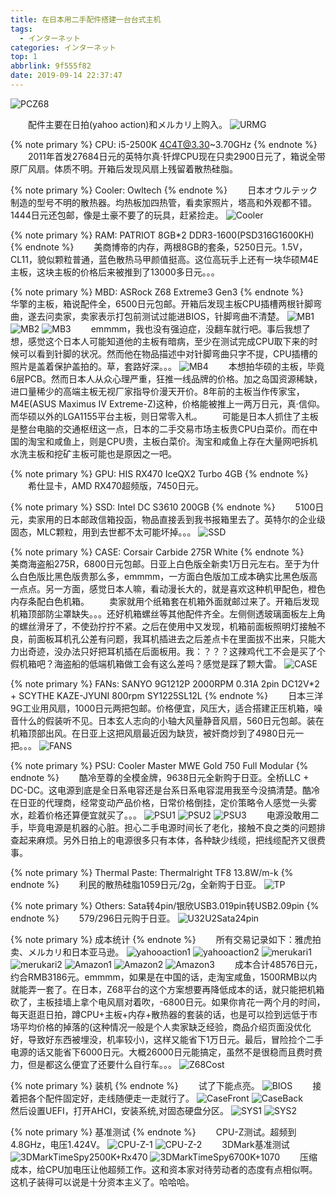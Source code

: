 ```yaml
---
title: 在日本用二手配件搭建一台台式主机
tags:
  - インターネット
categories: インターネット
top: 1
abbrlink: 9f555f82
date: 2019-09-14 22:37:47
---
```

 ![PCZ68](https://picsource-1259072117.cos.ap-tokyo.myqcloud.com/picsource/PCZ68.jpg)
<!--more-->

&emsp;&emsp;配件主要在日拍(yahoo action)和メルカリ上购入。
 ![URMG](https://picsource-1259072117.cos.ap-tokyo.myqcloud.com/picsource/URMG.jpg)

{% note primary %}
CPU: i5-2500K 4C4T@3.30~3.70GHz
{% endnote %}
&emsp;&emsp;2011年首发27684日元的英特尔真·钎焊CPU现在只卖2900日元了，箱说全带原厂风扇。体质不明。开箱后发现风扇上残留着散热硅脂。

{% note primary %}
Cooler: Owltech
{% endnote %}
&emsp;&emsp;日本オウルテック制造的型号不明的散热器。均热板加四热管，看卖家照片，塔高和外观都不错。1444日元还包邮，像是土豪不要了的玩具，赶紧捡走。
 ![Cooler](https://picsource-1259072117.cos.ap-tokyo.myqcloud.com/picsource/Cooler.jpg)

{% note primary %}
RAM: PATRIOT 8GB*2 DDR3-1600(PSD316G1600KH)
{% endnote %}
&emsp;&emsp;美商博帝的内存，两根8GB的套条，5250日元。1.5V，CL11，貌似颗粒普通，蓝色散热马甲颜值挺高。这位高玩手上还有一块华硕M4E主板，这块主板的价格后来被推到了13000多日元。。。

{% note primary %}
MBD: ASRock Z68 Extreme3 Gen3
{% endnote %}
&emsp;&emsp;华擎的主板，箱说配件全，6500日元包邮。开箱后发现主板CPU插槽两根针脚弯曲，遂去问卖家，卖家表示打包前测试过能进BIOS，针脚弯曲不清楚。
 ![MB1](https://picsource-1259072117.cos.ap-tokyo.myqcloud.com/picsource/MB1.jpg)
 ![MB2](https://picsource-1259072117.cos.ap-tokyo.myqcloud.com/picsource/MB2.jpg)
 ![MB3](https://picsource-1259072117.cos.ap-tokyo.myqcloud.com/picsource/MB3.jpg)
&emsp;&emsp;emmmm，我也没有强迫症，没翻车就行吧。事后我想了想，感觉这个日本人可能知道他的主板有暗病，至少在测试完成CPU取下来的时候可以看到针脚的状况。然而他在物品描述中对针脚弯曲只字不提，CPU插槽的照片是盖着保护盖拍的。草，套路好深。。。
 ![MB4](https://picsource-1259072117.cos.ap-tokyo.myqcloud.com/picsource/MB4.jpg)
&emsp;&emsp;本想拍华硕的主板，毕竟6层PCB。然而日本人从众心理严重，狂推一线品牌的价格。加之岛国资源稀缺，进口量稀少的高端主板无视厂家指导价漫天开价。8年前的主板当作传家宝，M4E(ASUS Maximus IV Extreme-Z)这种，价格能被推上一两万日元，真·信仰。而华硕以外的LGA1155平台主板，则日常零入札。
&emsp;&emsp;可能是日本人抓住了主板是整台电脑的交通枢纽这一点，日本的二手交易市场主板贵CPU白菜价。而在中国的淘宝和咸鱼上，则是CPU贵，主板白菜价。淘宝和咸鱼上存在大量网吧拆机水洗主板和挖矿主板可能也是原因之一吧。

{% note primary %}
GPU: HIS RX470 IceQX2 Turbo 4GB
{% endnote %}
&emsp;&emsp;希仕显卡，AMD RX470超频版，7450日元。

{% note primary %}
SSD: Intel DC S3610 200GB
{% endnote %}
&emsp;&emsp;5100日元，卖家用的日本邮政信箱投函，物品直接丢到我书报箱里去了。英特尔的企业级固态，MLC颗粒，用到去世都不太可能坏掉。。。
 ![SSD](https://picsource-1259072117.cos.ap-tokyo.myqcloud.com/picsource/SSD.jpg)

{% note primary %}
CASE: Corsair Carbide 275R White
{% endnote %}
&emsp;&emsp;美商海盗船275R，6800日元包邮。日亚上白色版全新卖1万日元左右。至于为什么白色版比黑色版贵那么多，emmmm，一方面白色版加工成本确实比黑色版高一点点。另一方面，感觉日本人嘛，看动漫长大的，就是喜欢这种机甲配色，橙色内存条配白色机箱。
&emsp;&emsp;卖家就用个纸箱套在机箱外面就邮过来了。开箱后发现机箱顶部防尘罩缺失。。。还好机箱螺丝等其他配件齐全。左侧侧透玻璃面板左上角的螺丝滑牙了，不使劲拧拧不紧。之后在使用中又发现，机箱前面板照明灯接触不良，前面板耳机孔公差有问题，我耳机插进去之后差点卡在里面拔不出来，只能大力出奇迹，没办法只好把耳机插在后面板用。我：？？？这辣鸡代工不会是买了个假机箱吧？海盗船的低端机箱做工会有这么差吗？感觉是踩了颗大雷。
 ![CASE](https://picsource-1259072117.cos.ap-tokyo.myqcloud.com/picsource/CASE.jpg)

{% note primary %}
FANs: SANYO 9G1212P 2000RPM 0.31A 2pin DC12V*2 + SCYTHE KAZE-JYUNI 800rpm SY1225SL12L
{% endnote %}
&emsp;&emsp;日本三洋9G工业用风扇，1000日元两把包邮。价格便宜，风压大，适合搭建正压机箱，噪音什么的假装听不见。日本玄人志向的小轴大风量静音风扇，560日元包邮。装在机箱顶部出风。在日亚上这把风扇最近因为缺货，被奸商炒到了4980日元一把。。。
 ![FANS](https://picsource-1259072117.cos.ap-tokyo.myqcloud.com/picsource/FANS.jpg)

{% note primary %}
PSU: Cooler Master MWE Gold 750 Full Modular
{% endnote %}
&emsp;&emsp;酷冷至尊的全模金牌，9638日元全新购于日亚。全桥LLC + DC-DC。这电源到底是全日系电容还是台系日系电容混用我至今没搞清楚。酷冷在日亚的代理商，经常变动产品价格，日常价格倒挂，定价策略令人感觉一头雾水，趁着价格还算便宜就买了。。。
 ![PSU1](https://picsource-1259072117.cos.ap-tokyo.myqcloud.com/picsource/PSU1.jpg)
 ![PSU2](https://picsource-1259072117.cos.ap-tokyo.myqcloud.com/picsource/PSU2.jpg)
 ![PSU3](https://picsource-1259072117.cos.ap-tokyo.myqcloud.com/picsource/PSU3.jpg)
&emsp;&emsp;电源没敢用二手，毕竟电源是机器的心脏。担心二手电源时间长了老化，接触不良之类的问题排查起来麻烦。另外日拍上的电源很多只有本体，各种缺少线缆，把线缆配齐又很费事。

{% note primary %}
Thermal Paste: Thermalright TF8 13.8W/m-k 
{% endnote %}
&emsp;&emsp;利民的散热硅脂1059日元/2g，全新购于日亚。
 ![TP](https://picsource-1259072117.cos.ap-tokyo.myqcloud.com/picsource/TP.jpg)

{% note primary %}
Others: Sata转4pin/银欣USB3.019pin转USB2.09pin
{% endnote %}
&emsp;&emsp;579/296日元购于日亚。
 ![U32U2Sata24pin](https://picsource-1259072117.cos.ap-tokyo.myqcloud.com/picsource/U32U2Sata24pin.jpg)

{% note primary %}
成本统计
{% endnote %}
&emsp;&emsp;所有交易记录如下：雅虎拍卖、メルカリ和日本亚马逊。
 ![yahooaction1](https://picsource-1259072117.cos.ap-tokyo.myqcloud.com/picsource/yahooaction1.JPG)
 ![yahooaction2](https://picsource-1259072117.cos.ap-tokyo.myqcloud.com/picsource/yahooaction2.JPG)
 ![merukari1](https://picsource-1259072117.cos.ap-tokyo.myqcloud.com/picsource/merukari1.JPG)
 ![merukari2](https://picsource-1259072117.cos.ap-tokyo.myqcloud.com/picsource/merukari2.JPG)
 ![Amazon1](https://picsource-1259072117.cos.ap-tokyo.myqcloud.com/picsource/Amazon1.JPG)
 ![Amazon2](https://picsource-1259072117.cos.ap-tokyo.myqcloud.com/picsource/Amazon2.JPG)
 ![Amazon3](https://picsource-1259072117.cos.ap-tokyo.myqcloud.com/picsource/Amazon3.JPG)
&emsp;&emsp;成本合计48576日元，约合RMB3186元。emmmm，如果是在中国的话，走淘宝咸鱼，1500RMB以内就能弄一套了。在日本，Z68平台的这个方案想要再降低成本的话，就只能把机箱砍了，主板挂墙上拿个电风扇对着吹，-6800日元。如果你肯花一两个月的时间，每天逛逛日拍，蹲CPU+主板+内存+散热器的套装的话，也是可以捡到远低于市场平均价格的掉落的(这种情况一般是个人卖家缺乏经验，商品介绍页面没优化好，导致好东西被埋没，机率较小)，这样又能省下1万日元。最后，冒险捡个二手电源的话又能省下6000日元。大概26000日元能搞定，虽然不是很稳而且费时费力，但是都这么便宜了还要什么自行车。。。
 ![Z68Cost](https://picsource-1259072117.cos.ap-tokyo.myqcloud.com/picsource/Z68Cost.JPG)

{% note primary %}
装机
{% endnote %}
&emsp;&emsp;试了下能点亮。
 ![BIOS](https://picsource-1259072117.cos.ap-tokyo.myqcloud.com/picsource/BIOS.jpg)
&emsp;&emsp;接着把各个配件固定好，走线随便走一走就行了。
 ![CaseFront](https://picsource-1259072117.cos.ap-tokyo.myqcloud.com/picsource/CaseFront.jpg)
 ![CaseBack](https://picsource-1259072117.cos.ap-tokyo.myqcloud.com/picsource/CaseBack.jpg)
&emsp;&emsp;然后设置UEFI，打开AHCI，安装系统,对固态硬盘分区。
 ![SYS1](https://picsource-1259072117.cos.ap-tokyo.myqcloud.com/picsource/SYS1.jpg)
 ![SYS2](https://picsource-1259072117.cos.ap-tokyo.myqcloud.com/picsource/SYS2.jpg)

{% note primary %}
基准测试
{% endnote %}
&emsp;&emsp;CPU-Z测试。超频到4.8GHz，电压1.424V。
 ![CPU-Z-1](https://picsource-1259072117.cos.ap-tokyo.myqcloud.com/picsource/CPU-Z-1.png)
 ![CPU-Z-2](https://picsource-1259072117.cos.ap-tokyo.myqcloud.com/picsource/CPU-Z-2.png)
 &emsp;&emsp;3DMark基准测试
 ![3DMarkTimeSpy2500K+Rx470](https://picsource-1259072117.cos.ap-tokyo.myqcloud.com/picsource/3DMarkTimeSpy2500K%2BRx470.png)
 ![3DMarkTimeSpy6700K+1070](https://picsource-1259072117.cos.ap-tokyo.myqcloud.com/picsource/3DMarkTimeSpy6700K%2B1070.PNG)
 &emsp;&emsp;压缩成本，给CPU加电压让他超频工作。这和资本家对待劳动者的态度有点相似啊。这机子装得可以说是十分资本主义了。哈哈哈。